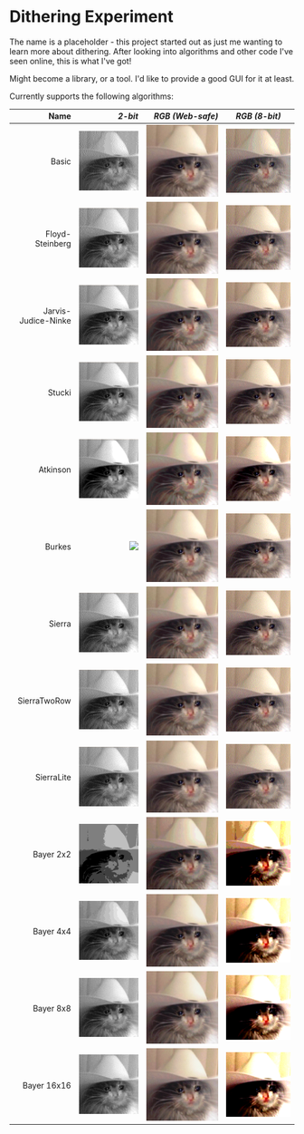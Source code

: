 # Dithering Experiment

The name is a placeholder - this project started out as just me wanting to learn more about dithering. After looking into algorithms and other code I've seen online, this is what I've got!

Might become a library, or a tool. I'd like to provide a good GUI for it at least.

Currently supports the following algorithms:

|            **Name** |                                  *2-bit* |                    *RGB (Web-safe)* | *RGB (8-bit)* |
| ------------------: | ---------------------------------------: | ----------------------------------: | :-----------: |
|               Basic |               ![](./data/basic-mono.png) |               ![](./data/basic-web-safe.png) |               ![](./data/basic-8-bit.png) |
|     Floyd-Steinberg |     ![](./data/floyd-steinberg-mono.png) |     ![](./data/floyd-steinberg-web-safe.png) |     ![](./data/floyd-steinberg-8-bit.png) |
| Jarvis-Judice-Ninke | ![](./data/jarvis-judice-ninke-mono.png) | ![](./data/jarvis-judice-ninke-web-safe.png) | ![](./data/jarvis-judice-ninke-8-bit.png) |
|              Stucki |              ![](./data/stucki-mono.png) |              ![](./data/stucki-web-safe.png) |              ![](./data/stucki-8-bit.png) |
|            Atkinson |            ![](./data/atkinson-mono.png) |            ![](./data/atkinson-web-safe.png) |            ![](./data/atkinson-8-bit.png) |
|              Burkes |              ![](./data/butkes-mono.png) |              ![](./data/burkes-web-safe.png) |              ![](./data/burkes-8-bit.png) |
|              Sierra |              ![](./data/sierra-mono.png) |              ![](./data/sierra-web-safe.png) |              ![](./data/sierra-8-bit.png) |
|        SierraTwoRow |      ![](./data/sierra-two-row-mono.png) |      ![](./data/sierra-two-row-web-safe.png) |      ![](./data/sierra-two-row-8-bit.png) |
|          SierraLite |         ![](./data/sierra-lite-mono.png) |         ![](./data/sierra-lite-web-safe.png) |         ![](./data/sierra-lite-8-bit.png) |
|           Bayer 2x2 |           ![](./data/bayer-2x2-mono.png) |           ![](./data/bayer-2x2-web-safe.png) |           ![](./data/bayer-2x2-8-bit.png) |
|           Bayer 4x4 |           ![](./data/bayer-4x4-mono.png) |           ![](./data/bayer-4x4-web-safe.png) |           ![](./data/bayer-4x4-8-bit.png) |
|           Bayer 8x8 |           ![](./data/bayer-8x8-mono.png) |           ![](./data/bayer-8x8-web-safe.png) |           ![](./data/bayer-8x8-8-bit.png) |
|         Bayer 16x16 |         ![](./data/bayer-16x16-mono.png) |         ![](./data/bayer-16x16-web-safe.png) |         ![](./data/bayer-16x16-8-bit.png) |